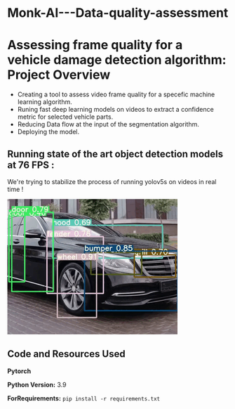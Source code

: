 # Monk-AI---Data-quality-assessment
# Assessing frame quality for a vehicle damage detection algorithm: Project Overview 
* Creating a tool to assess video frame quality for a specefic machine learning algorithm.
* Runing fast deep learning models on videos to extract a confidence metric for selected vehicle parts.
* Reducing Data flow at the input of the segmentation algorithm. 
* Deploying the model.

## Running state of the art object detection models at 76 FPS :
We're trying to stabilize the process of running yolov5s on videos in real time !

![Game Process](https://github.com/aymanemoataz/Monk-AI---Data-quality-assessment/blob/master/Images/git3.gif)



## Code and Resources Used 

**Pytorch**

**Python Version:** 3.9 

**ForRequirements:**  ```pip install -r requirements.txt```   





